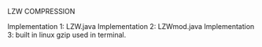 LZW COMPRESSION

Implementation 1: LZW.java 
Implementation 2: LZWmod.java
Implementation 3: built in linux gzip used in terminal.
